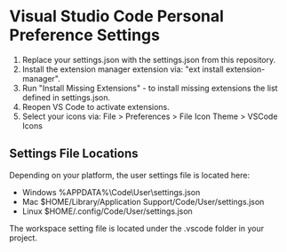 # Visual Studio Code Personal Preference Settings

1. Replace your settings.json with the settings.json from this repository.
2. Install the extension manager extension via: "ext install extension-manager".
3. Run "Install Missing Extensions" - to install missing extensions the list defined in settings.json.
4. Reopen VS Code to activate extensions.
5. Select your icons via: File > Preferences > File Icon Theme > VSCode Icons

## Settings File Locations
Depending on your platform, the user settings file is located here:

* Windows %APPDATA%\Code\User\settings.json
* Mac $HOME/Library/Application Support/Code/User/settings.json
* Linux $HOME/.config/Code/User/settings.json

The workspace setting file is located under the .vscode folder in your project.